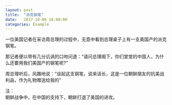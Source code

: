 ```yaml
---
layout: post
title:  "派克钢笔"
date:   2017-10-06 16:00:00
categories: Example
---
```


一位美国记者在采访周总理的过程中，无意中看到总理桌子上有一支美国产的派克钢笔。

那记者便以带有几分讥讽的口吻问道：“请问总理阁下，你们堂堂的中国人，为什么还要用我们美国产的钢笔呢?”

周总理听后，风趣地说：“谈起这支钢笔，说来话长，这是一位朝鲜朋友的抗美战利品，作为礼物赠送给我的”

注：  
朝鲜战争中，在中国的支持下，朝鲜打退了美国的进攻。